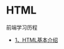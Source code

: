 # HTML 


前端学习历程



- [1、HTML基本介绍](https://github.com/SunshineBrother/HTML-CSS-JS/blob/master/HTML/HTML基本介绍/HTML基本介绍.md)






